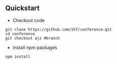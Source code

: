 ## Quickstart ##
* Checkout code
```shell
git clone https://github.com/1hf/conference.git
cd conference
git checkout ajz #branch
```

* Install npm packages
```shell
npm install
```

